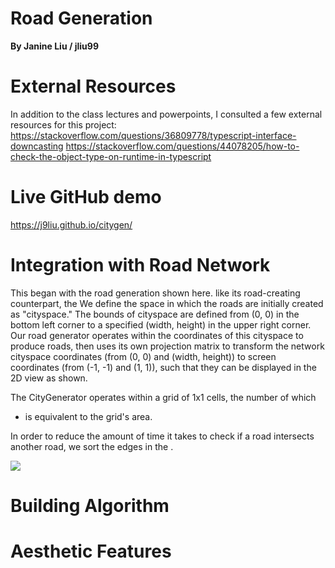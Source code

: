 # Road Generation
**By Janine Liu / jliu99**

# External Resources

In addition to the class lectures and powerpoints, I consulted a few external resources for this project:
https://stackoverflow.com/questions/36809778/typescript-interface-downcasting
https://stackoverflow.com/questions/44078205/how-to-check-the-object-type-on-runtime-in-typescript
# Live GitHub demo
https://j9liu.github.io/citygen/

# Integration with Road Network

This began with the road generation shown here. like its road-creating counterpart, the We define the space in which the roads are initially created as "cityspace." The bounds of cityspace are defined from (0, 0) in the bottom left corner to a specified (width, height) in the upper right corner. Our road generator operates within the coordinates of this cityspace to produce roads, then uses its own projection matrix to transform the network cityspace coordinates (from (0, 0) and (width, height)) to screen coordinates (from (-1, -1) and (1, 1)), such that they can be displayed in the 2D view as shown.

The CityGenerator operates within a grid of 1x1 cells, the number of which
 * is equivalent to the grid's area.

In order to reduce the amount of time it takes to check if a road intersects another road, we sort the edges in the .

![](grid.png)

# Building Algorithm

# Aesthetic Features
